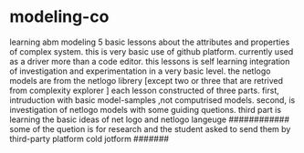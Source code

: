 # modeling-co
learning abm modeling
5 basic lessons about the attributes and properties of complex system.
this  is very basic use of github platform.
currently used as a driver more than a code editor.
this lessons is self learning integration of investigation and experimentation in a very basic level.
the netlogo models are from the netlogo librery
[except  two or three that are retrived from complexity explorer ]
each lesson constructed of three parts. first, intruduction with basic model-samples ,not 
computrised models. second, is investigation of netlogo models with some guiding quetions. third part is learning the basic ideas of net logo and netlogo langeuge
############
some of the quetion is for research and the student asked to send them by third-party platform cold jotform
#######

